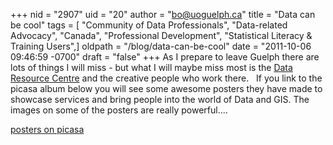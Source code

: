 +++
nid = "2907"
uid = "20"
author = "bo@uoguelph.ca"
title = "Data can be cool"
tags = [ "Community of Data Professionals", "Data-related Advocacy", "Canada", "Professional Development", "Statistical Literacy & Training Users",]
oldpath = "/blog/data-can-be-cool"
date = "2011-10-06 09:46:59 -0700"
draft = "false"
+++
As I prepare to leave Guelph there are lots of things I will miss - but
what I will maybe miss most is the [Data Resource
Centre](http://www.lib.uoguelph.ca/resources/data_resource_centre/) and
the creative people who work there.   If you link to the picasa album
below you will see some awesome posters they have made to showcase
services and bring people into the world of Data and GIS. The images on
some of the posters are really powerful\....

[posters on
picasa](https://picasaweb.google.com/bo.wandschneider/DataPosters?authuser=0&authkey=Gv1sRgCO_K-Mff1tSqxQE&feat=directlink)
